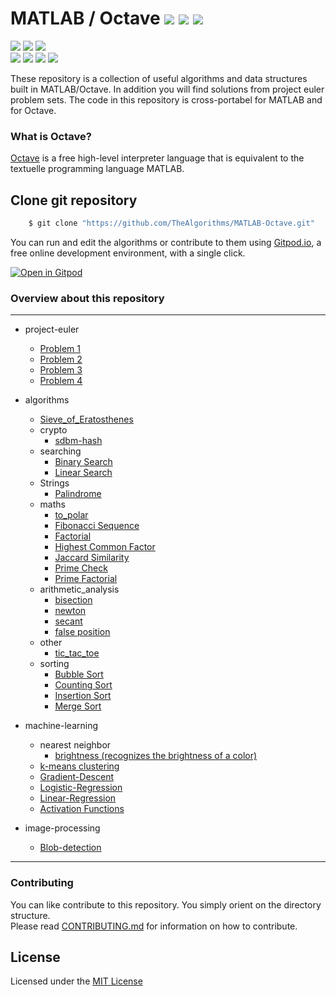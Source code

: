 # MATLAB / Octave  ![](https://img.shields.io/github/forks/TheAlgorithms/MATLAB-Octave?style=social) ![](https://img.shields.io/github/stars/TheAlgorithms/MATLAB-Octave?style=social) ![](https://img.shields.io/github/watchers/TheAlgorithms/MATLAB-Octave?style=social) <br>

![](https://img.shields.io/github/repo-size/TheAlgorithms/MATLAB-Octave) ![](https://img.shields.io/github/downloads/TheAlgorithms/MATLAB-Octave/total) ![](https://img.shields.io/github/license/TheAlgorithms/MATLAB-Octave?color=red)<br>
![](https://img.shields.io/github/issues/TheAlgorithms/MATLAB-Octave?color=green) ![](https://img.shields.io/github/issues-pr/TheAlgorithms/MATLAB-Octave?color=green) ![](https://img.shields.io/github/last-commit/TheAlgorithms/MATLAB-Octave) ![](https://img.shields.io/github/contributors/TheAlgorithms/MATLAB-Octave)

These repository is a collection of useful algorithms and data structures built in MATLAB/Octave. In addition you will find solutions from project euler problem sets. The code in this repository is cross-portabel for MATLAB and for Octave.

### What is Octave?

[Octave](https://www.gnu.org/software/octave/) is a free high-level interpreter language that is equivalent to the textuelle programming language MATLAB.

## Clone git repository

```sh
    $ git clone "https://github.com/TheAlgorithms/MATLAB-Octave.git"
```

You can run and edit the algorithms or contribute to them using [Gitpod.io](https://www.gitpod.io/), a free online development environment, with a single click.

[![Open in Gitpod](https://gitpod.io/button/open-in-gitpod.svg)](http://gitpod.io/#https://github.com/TheAlgorithms/MATLAB-Octave)



### Overview about this repository

---

* project-euler
  * [Problem 1](https://github.com/TheAlgorithms/MATLAB-Octave/tree/master/project-euler/Problem1)
  * [Problem 2](https://github.com/TheAlgorithms/MATLAB-Octave/tree/master/project-euler/Problem2)
  * [Problem 3](https://github.com/TheAlgorithms/MATLAB-Octave/tree/master/project-euler/Problem3)
  * [Problem 4](https://github.com/TheAlgorithms/MATLAB-Octave/tree/master/project-euler/Problem4)

* algorithms
  * [Sieve_of_Eratosthenes](https://github.com/TheAlgorithms/MATLAB-Octave/tree/master/algorithms/Sieve_of_Eratosthenes)
  * crypto
    * [sdbm-hash](https://github.com/TheAlgorithms/MATLAB-Octave/tree/master/algorithms/crypto/sdbm-hash)
  * searching
    * [Binary Search](https://github.com/TheAlgorithms/MATLAB-Octave/blob/master/algorithms/Searching/binary_search.m)
    * [Linear Search](https://github.com/TheAlgorithms/MATLAB-Octave/blob/master/algorithms/Searching/linear_search.m)
  * Strings
    * [Palindrome](https://github.com/TheAlgorithms/MATLAB-Octave/blob/master/algorithms/Strings/isPalindrome.m)
  * maths
    * [to_polar](https://github.com/TheAlgorithms/MATLAB-Octave/blob/master/algorithms/maths/to_polar.m)
    * [Fibonacci Sequence](https://github.com/TheAlgorithms/MATLAB-Octave/blob/master/algorithms/maths/fibonacci_sequence.m)
    * [Factorial](https://github.com/TheAlgorithms/MATLAB-Octave/blob/master/algorithms/maths/find_factorial.m)
    * [Highest Common Factor](https://github.com/TheAlgorithms/MATLAB-Octave/blob/master/algorithms/maths/highest_common_factor.m)
    * [Jaccard Similarity](https://github.com/TheAlgorithms/MATLAB-Octave/blob/master/algorithms/maths/jaccard_similarity.m)
    * [Prime Check](https://github.com/TheAlgorithms/MATLAB-Octave/blob/master/algorithms/maths/prime_check.m)
    * [Prime Factorial](https://github.com/TheAlgorithms/MATLAB-Octave/blob/master/algorithms/maths/prime_factorial.m)
  * arithmetic_analysis
    * [bisection](https://github.com/TheAlgorithms/MATLAB-Octave/blob/master/algorithms/arithmetic_analysis/bisection.m)
    * [newton](https://github.com/TheAlgorithms/MATLAB-Octave/blob/master/algorithms/arithmetic_analysis/newton.m)
    * [secant](https://github.com/TheAlgorithms/MATLAB-Octave/blob/master/algorithms/arithmetic_analysis/secant.m)
    * [false position](https://github.com/TheAlgorithms/MATLAB-Octave/blob/master/algorithms/arithmetic_analysis/false_position.m)
  * other
    * [tic_tac_toe](https://github.com/TheAlgorithms/MATLAB-Octave/blob/master/algorithms/other/tic_tac_toe.m)
  * sorting
    * [Bubble Sort](https://github.com/TheAlgorithms/MATLAB-Octave/blob/master/algorithms/sorting/bubble_sort.m)
    * [Counting Sort](https://github.com/TheAlgorithms/MATLAB-Octave/blob/master/algorithms/sorting/counting_sort.m)
    * [Insertion Sort](https://github.com/TheAlgorithms/MATLAB-Octave/blob/master/algorithms/sorting/insertion_sort.m)
    * [Merge Sort](https://github.com/TheAlgorithms/MATLAB-Octave/blob/master/algorithms/sorting/merge_sort.m)
  

* machine-learning
  * nearest neighbor
     * [brightness (recognizes the brightness of a color)](https://github.com/TheAlgorithms/MATLAB-Octave/blob/master/algorithms/machine_learning/Nearest-Neighbor/brightness.m)
  * [k-means clustering](https://github.com/TheAlgorithms/MATLAB-Octave/tree/master/algorithms/machine_learning/kmeans)
  * [Gradient-Descent](https://github.com/TheAlgorithms/MATLAB-Octave/tree/master/algorithms/machine_learning/Gradient-Descent)
  * [Logistic-Regression](https://github.com/TheAlgorithms/MATLAB-Octave/tree/master/algorithms/machine_learning/Logistic-Regression)
  * [Linear-Regression](https://github.com/TheAlgorithms/MATLAB-Octave/tree/master/algorithms/machine_learning/Linear-Regression)
  * [Activation Functions](https://github.com/TheAlgorithms/MATLAB-Octave/tree/master/algorithms/machine_learning/Activation%20Functions)
  
 

* image-processing
  * [Blob-detection](https://github.com/TheAlgorithms/MATLAB-Octave/tree/master/image-processing/Blob-detection-using-Matlab)


---

### Contributing

You can like contribute to this repository. You simply orient on the directory structure.<br>
Please read [CONTRIBUTING.md](CONTRIBUTING.md) for information on how to contribute.


## License

Licensed under the [MIT License](LICENSE) 
